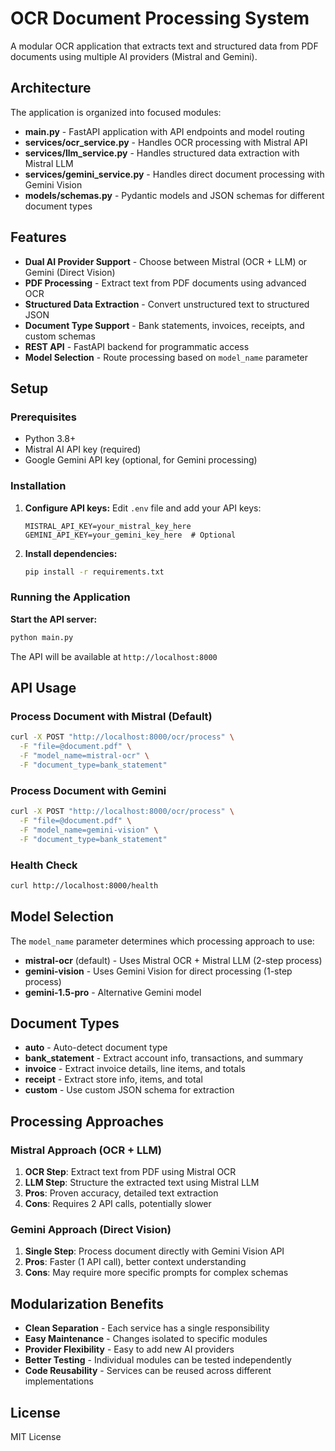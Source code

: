 # OCR Document Processing System

A modular OCR application that extracts text and structured data from PDF documents using multiple AI providers (Mistral and Gemini).

## Architecture

The application is organized into focused modules:

- **main.py** - FastAPI application with API endpoints and model routing
- **services/ocr_service.py** - Handles OCR processing with Mistral API
- **services/llm_service.py** - Handles structured data extraction with Mistral LLM
- **services/gemini_service.py** - Handles direct document processing with Gemini Vision
- **models/schemas.py** - Pydantic models and JSON schemas for different document types

## Features

- **Dual AI Provider Support** - Choose between Mistral (OCR + LLM) or Gemini (Direct Vision)
- **PDF Processing** - Extract text from PDF documents using advanced OCR
- **Structured Data Extraction** - Convert unstructured text to structured JSON
- **Document Type Support** - Bank statements, invoices, receipts, and custom schemas
- **REST API** - FastAPI backend for programmatic access
- **Model Selection** - Route processing based on `model_name` parameter

## Setup

### Prerequisites
- Python 3.8+
- Mistral AI API key (required)
- Google Gemini API key (optional, for Gemini processing)

### Installation

1. **Configure API keys:**
   Edit `.env` file and add your API keys:
   ```
   MISTRAL_API_KEY=your_mistral_key_here
   GEMINI_API_KEY=your_gemini_key_here  # Optional
   ```

2. **Install dependencies:**
   ```bash
   pip install -r requirements.txt
   ```

### Running the Application

**Start the API server:**
```bash
python main.py
```
The API will be available at `http://localhost:8000`

## API Usage

### Process Document with Mistral (Default)
```bash
curl -X POST "http://localhost:8000/ocr/process" \
  -F "file=@document.pdf" \
  -F "model_name=mistral-ocr" \
  -F "document_type=bank_statement"
```

### Process Document with Gemini
```bash
curl -X POST "http://localhost:8000/ocr/process" \
  -F "file=@document.pdf" \
  -F "model_name=gemini-vision" \
  -F "document_type=bank_statement"
```

### Health Check
```bash
curl http://localhost:8000/health
```

## Model Selection

The `model_name` parameter determines which processing approach to use:

- **mistral-ocr** (default) - Uses Mistral OCR + Mistral LLM (2-step process)
- **gemini-vision** - Uses Gemini Vision for direct processing (1-step process)
- **gemini-1.5-pro** - Alternative Gemini model

## Document Types

- **auto** - Auto-detect document type
- **bank_statement** - Extract account info, transactions, and summary
- **invoice** - Extract invoice details, line items, and totals
- **receipt** - Extract store info, items, and total
- **custom** - Use custom JSON schema for extraction

## Processing Approaches

### Mistral Approach (OCR + LLM)
1. **OCR Step**: Extract text from PDF using Mistral OCR
2. **LLM Step**: Structure the extracted text using Mistral LLM
3. **Pros**: Proven accuracy, detailed text extraction
4. **Cons**: Requires 2 API calls, potentially slower

### Gemini Approach (Direct Vision)
1. **Single Step**: Process document directly with Gemini Vision API
2. **Pros**: Faster (1 API call), better context understanding
3. **Cons**: May require more specific prompts for complex schemas

## Modularization Benefits

- **Clean Separation** - Each service has a single responsibility
- **Easy Maintenance** - Changes isolated to specific modules
- **Provider Flexibility** - Easy to add new AI providers
- **Better Testing** - Individual modules can be tested independently
- **Code Reusability** - Services can be reused across different implementations

## License

MIT License
